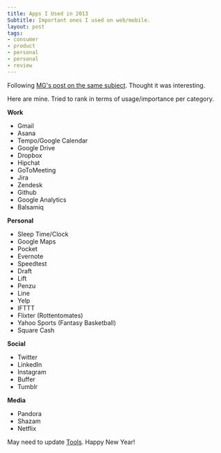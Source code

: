 ```yaml
---
title: Apps I Used in 2013
Subtitle: Important ones I used on web/mobile.
layout: post
tags:
- consumer
- product
- personal
- personal
- review
---
```


Following [MG's post on the same subject](http://parislemon.com/post/71774755194/the-apps-i-actually-used-in-2013). Thought it was interesting. 

Here are mine. Tried to rank in terms of usage/importance per category.

**Work**

* Gmail  
* Asana  
* Tempo/Google Calendar
* Google Drive
* Dropbox
* Hipchat
* GoToMeeting
* Jira
* Zendesk
* Github
* Google Analytics
* Balsamiq

**Personal**
* Sleep Time/Clock
* Google Maps
* Pocket
* Evernote
* Speedtest
* Draft
* Lift
* Penzu
* Line
* Yelp
* IFTTT
* Flixter (Rottentomates)
* Yahoo Sports (Fantasy Basketball)
* Square Cash

**Social**
* Twitter
* LinkedIn
* Instagram
* Buffer
* Tumblr

**Media**
* Pandora
* Shazam
* Netflix

May need to update [Tools](http://chrisyin.com/tools). Happy New Year!